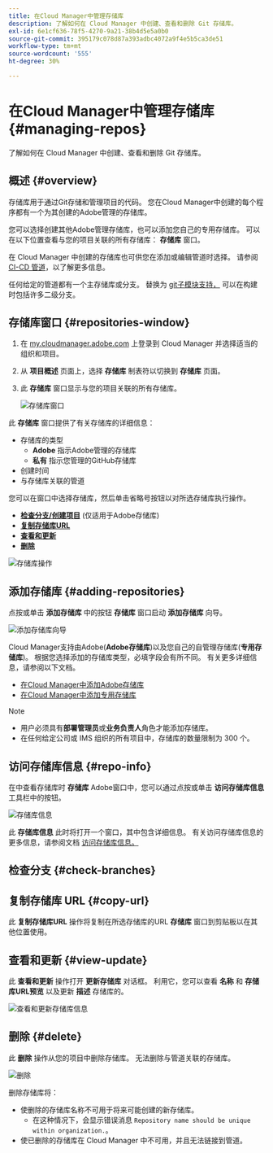 ```yaml
---
title: 在Cloud Manager中管理存储库
description: 了解如何在 Cloud Manager 中创建、查看和删除 Git 存储库。
exl-id: 6e1cf636-78f5-4270-9a21-38b4d5e5a0b0
source-git-commit: 395179c078d87a393adbc4072a9f4e5b5ca3de51
workflow-type: tm+mt
source-wordcount: '555'
ht-degree: 30%

---
```



# 在Cloud Manager中管理存储库 {#managing-repos}

了解如何在 Cloud Manager 中创建、查看和删除 Git 存储库。

## 概述 {#overview}

存储库用于通过Git存储和管理项目的代码。 您在Cloud Manager中创建的每个程序都有一个为其创建的Adobe管理的存储库。

您可以选择创建其他Adobe管理存储库，也可以添加您自己的专用存储库。 可以在以下位置查看与您的项目关联的所有存储库： **存储库** 窗口。

在 Cloud Manager 中创建的存储库也可供您在添加或编辑管道时选择。 请参阅 [CI-CD 管道](/help/implementing/cloud-manager/configuring-pipelines/introduction-ci-cd-pipelines.md)，以了解更多信息。

任何给定的管道都有一个主存储库或分支。 替换为 [git子模块支持，](git-submodules.md) 可以在构建时包括许多二级分支。

## 存储库窗口 {#repositories-window}

1. 在 [my.cloudmanager.adobe.com](https://my.cloudmanager.adobe.com/) 上登录到 Cloud Manager 并选择适当的组织和项目。

1. 从 **项目概述** 页面上，选择 **存储库** 制表符以切换到 **存储库** 页面。

1. 此 **存储库** 窗口显示与您的项目关联的所有存储库。

   ![存储库窗口](assets/repositories.png)

此 **存储库** 窗口提供了有关存储库的详细信息：

* 存储库的类型
   * **Adobe** 指示Adobe管理的存储库
   * **私有** 指示您管理的GitHub存储库
* 创建时间
* 与存储库关联的管道

您可以在窗口中选择存储库，然后单击省略号按钮以对所选存储库执行操作。

* **[检查分支/创建项目](#check-branches)** (仅适用于Adobe存储库)
* **[复制存储库URL](#copy-url)**
* **[查看和更新](#view-update)**
* **[删除](#delete)**

![存储库操作](assets/repository-actions.png)

## 添加存储库 {#adding-repositories}

点按或单击 **添加存储库** 中的按钮 **存储库** 窗口启动 **添加存储库** 向导。

![添加存储库向导](assets/add-repository-wizard.png)

Cloud Manager支持由Adobe(**Adobe存储库**)以及您自己的自管理存储库(**专用存储库**)。 根据您选择添加的存储库类型，必填字段会有所不同。 有关更多详细信息，请参阅以下文档。

* [在Cloud Manager中添加Adobe存储库](adobe-repositories.md)
* [在Cloud Manager中添加专用存储库](private-repositories.md)

>[!NOTE]
>
>* 用户必须具有&#x200B;**部署管理员**&#x200B;或&#x200B;**业务负责人**&#x200B;角色才能添加存储库。
>* 在任何给定公司或 IMS 组织的所有项目中，存储库的数量限制为 300 个。

## 访问存储库信息 {#repo-info}

在中查看存储库时 **存储库** Adobe窗口中，您可以通过点按或单击 **访问存储库信息** 工具栏中的按钮。

![存储库信息](assets/repo-info.png)

此 **存储库信息** 此时将打开一个窗口，其中包含详细信息。 有关访问存储库信息的更多信息，请参阅文档 [访问存储库信息。](accessing-repos.md)

## 检查分支 {#check-branches}

## 复制存储库 URL {#copy-url}

此 **复制存储库URL** 操作将复制在所选存储库的URL **存储库** 窗口到剪贴板以在其他位置使用。

## 查看和更新 {#view-update}

此 **查看和更新** 操作打开 **更新存储库** 对话框。 利用它，您可以查看 **名称** 和 **存储库URL预览** 以及更新 **描述** 存储库的。

![查看和更新存储库信息](assets/view-update.png)

## 删除 {#delete}

此 **删除** 操作从您的项目中删除存储库。 无法删除与管道关联的存储库。

![删除](assets/delete.png)

删除存储库将：

* 使删除的存储库名称不可用于将来可能创建的新存储库。
   * 在这种情况下，会显示错误消息 `Repository name should be unique within organization.`。
* 使已删除的存储库在 Cloud Manager 中不可用，并且无法链接到管道。
